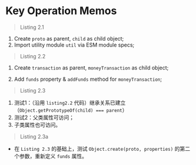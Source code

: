 # Key Operation Memos

> Listing 2.1

1. Create `proto` as parent, `child` as child object;
2. Import utility module `util` via ESM module specs;



> Listing 2.2

1. Create `transaction` as parent, `moneyTransaction` as child object;

2. Add `funds` property & `addFunds` method for `moneyTransaction`;



> Listing 2.3

1. 测试1：（沿用 `listing2.2` 代码）继承关系已建立（`Object.getPrototypeOf(child) === parent`）
2. 测试2：父类属性可访问；
3. 子类属性也可访问。



> Listing 2.3a

- 在 `Listing 2.3` 的基础上，测试 `Object.create(proto, properties)` 的第二个参数，重新定义 `funds` 属性。
